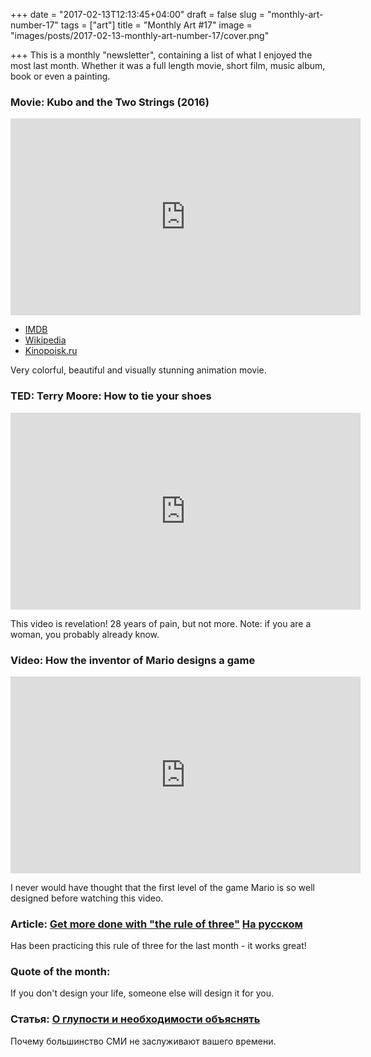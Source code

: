 +++
date = "2017-02-13T12:13:45+04:00"
draft = false
slug = "monthly-art-number-17"
tags = ["art"]
title = "Monthly Art #17"
image = "images/posts/2017-02-13-monthly-art-number-17/cover.png"

+++
This is a monthly "newsletter", containing a list of what I enjoyed the most
last month. Whether it was a full length movie, short film, music album, book
or even a painting.

<!--more-->

### Movie: Kubo and the Two Strings (2016)

<iframe width="560" height="315" src="https://www.youtube.com/embed/p4-6qJzeb3A" frameborder="0" allowfullscreen></iframe>

- [IMDB](http://www.imdb.com/title/tt4302938/)
- [Wikipedia](https://en.wikipedia.org/wiki/Kubo_and_the_Two_Strings)
- [Kinopoisk.ru](https://www.kinopoisk.ru/film/882290/)

Very colorful, beautiful and visually stunning animation movie.

### TED: Terry Moore: How to tie your shoes

<iframe src="https://embed.ted.com/talks/terry_moore_how_to_tie_your_shoes" width="560" height="315" frameborder="0" scrolling="no" webkitAllowFullScreen mozallowfullscreen allowFullScreen></iframe>

This video is revelation! 28 years of pain, but not more. Note: if you are a woman, you probably already know.

### Video: How the inventor of Mario designs a game

<iframe width="560" height="315" src="https://www.youtube.com/embed/K-NBcP0YUQI" frameborder="0" allowfullscreen></iframe>

I never would have thought that the first level of the game Mario is so well designed before watching this video.

### Article: [Get more done with "the rule of three"](http://www.artofmanliness.com/2017/01/09/work-deliberately-instead-reactively-rule-3/) [На русском](https://vc.ru/p/make-day-productive)

Has been practicing this rule of three for the last month - it works great!

### Quote of the month:

If you don't design your life, someone else will design it for you.

### Статья: [О глупости и необходимости объяснять](http://maximilyahov.ru/blog/all/stupid-news/)

Почему большинство СМИ не заслуживают вашего времени.


